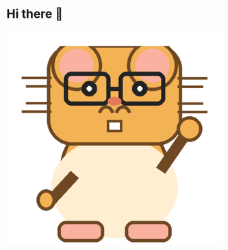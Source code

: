 # Hi there 🐹
![Many Waving Hamsters](https://raw.githubusercontent.com/JennyDacut/JennyDacut/main/waving_hamster_many.gif)


<!--
**JennyDacut/JennyDacut** is a ✨ _special_ ✨ repository because its `README.md` (this file) appears on your GitHub profile.

Here are some ideas to get you started:

- 🔭 I’m currently working on ...
- 🌱 I’m currently learning ...
- 👯 I’m looking to collaborate on ...
- 🤔 I’m looking for help with ...
- 💬 Ask me about ...
- 📫 How to reach me: ...
- 😄 Pronouns: ...
- ⚡ Fun fact: ...
-->
